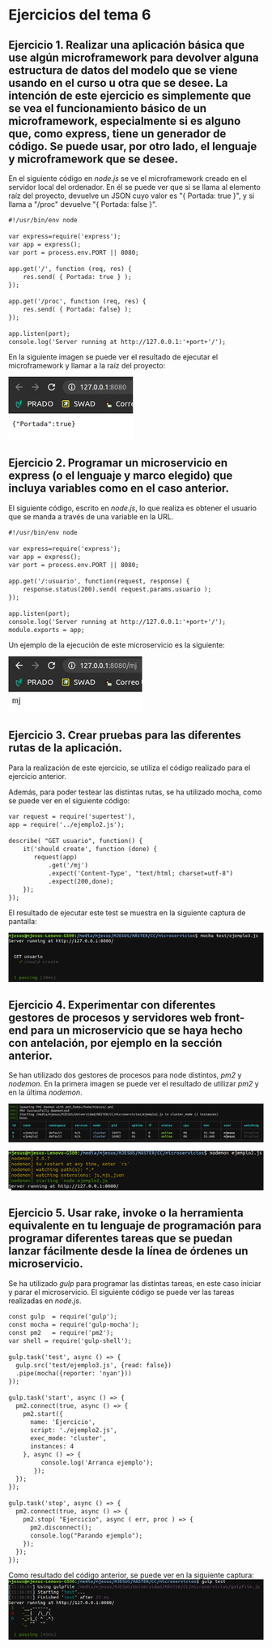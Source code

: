 # Ejercicios del tema 6

## Ejercicio 1. Realizar una aplicación básica que use algún microframework para devolver alguna estructura de datos del modelo que se viene usando en el curso u otra que se desee. La intención de este ejercicio es simplemente que se vea el funcionamiento básico de un microframework, especialmente si es alguno que, como express, tiene un generador de código. Se puede usar, por otro lado, el lenguaje y microframework que se desee.

En el siguiente código en *node.js* se ve el microframework creado en el servidor local del ordenador. En él se puede ver que si se llama al elemento raíz del proyecto, devuelve un JSON cuyo valor es "{ Portada: true }", y si llama a "/proc" devuelve "{ Portada: false }".

```
#!/usr/bin/env node

var express=require('express');
var app = express();
var port = process.env.PORT || 8080;

app.get('/', function (req, res) {
    res.send( { Portada: true } );
});

app.get('/proc', function (req, res) {
    res.send( { Portada: false} );
});

app.listen(port);
console.log('Server running at http://127.0.0.1:'+port+'/');
```

En la siguiente imagen se puede ver el resultado de ejecutar el microframework y llamar a la raíz del proyecto:

![Ejercicio 1](./imagenes/tema6/ej1.png "Ejercicio 1")

## Ejercicio 2. Programar un microservicio en express (o el lenguaje y marco elegido) que incluya variables como en el caso anterior.

El siguiente código, escrito en *node.js*, lo que realiza es obtener el usuario que se manda a través de una variable en la URL.

```
#!/usr/bin/env node

var express=require('express');
var app = express();
var port = process.env.PORT || 8080;

app.get('/:usuario', function(request, response) {
    response.status(200).send( request.params.usuario );
});

app.listen(port);
console.log('Server running at http://127.0.0.1:'+port+'/');
module.exports = app;
```

Un ejemplo de la ejecución de este microservicio es la siguiente:

![Ejercicio 2](./imagenes/tema6/ej2.png "Ejercicio 2")

## Ejercicio 3. Crear pruebas para las diferentes rutas de la aplicación.

Para la realización de este ejercicio, se utiliza el código realizado para el ejercicio anterior.

Además, para poder testear las distintas rutas, se ha utilizado mocha, como se puede ver en el siguiente código:

```
var request = require('supertest'),
app = require('../ejemplo2.js');

describe( "GET usuario", function() {
    it('should create', function (done) {
       request(app)
           .get('/mj')
           .expect('Content-Type', "text/html; charset=utf-8")
           .expect(200,done);
    });
});
```

El resultado de ejecutar este test se muestra en la siguiente captura de pantalla:

![Ejercicio 3](./imagenes/tema6/ej3.png "Ejercicio 3")

## Ejercicio 4. Experimentar con diferentes gestores de procesos y servidores web front-end para un microservicio que se haya hecho con antelación, por ejemplo en la sección anterior.

Se han utilizado dos gestores de procesos para node distintos, *pm2* y *nodemon*. En la primera imagen se puede ver el resultado de utilizar *pm2* y en la última *nodemon*.

![Ejercicio 4 pm2](./imagenes/tema6/ej4-1.png "Ejercicio 4 pm2")

![Ejercicio 4 nodemon](./imagenes/tema6/ej4-2.png "Ejercicio 4 nodemon")

## Ejercicio 5. Usar rake, invoke o la herramienta equivalente en tu lenguaje de programación para programar diferentes tareas que se puedan lanzar fácilmente desde la línea de órdenes un microservicio.

Se ha utilizado *gulp* para programar las distintas tareas, en este caso iniciar y parar el microservicio. El siguiente código se puede ver las tareas realizadas en *node.js*.

```
const gulp  = require('gulp');
const mocha = require('gulp-mocha');
const pm2   = require('pm2');
var shell = require('gulp-shell');

gulp.task('test', async () => {
  gulp.src('test/ejemplo3.js', {read: false})
  .pipe(mocha({reporter: 'nyan'}))
});

gulp.task('start', async () => {
  pm2.connect(true, async () => {
    pm2.start({
      name: 'Ejercicio',
      script: './ejemplo2.js',
      exec_mode: 'cluster',
      instances: 4
    }, async () => {
         console.log('Arranca ejemplo');
       });
  });
});

gulp.task('stop', async () => {
  pm2.connect(true, async () => {
    pm2.stop( "Ejercicio", async ( err, proc ) => {
      pm2.disconnect();
      console.log("Parando ejemplo");
    });
  });
});
```

Como resultado del código anterior, se puede ver en la siguiente captura:
![Ejercicio 5](./imagenes/tema6/ej5.png "Ejercicio 5")
